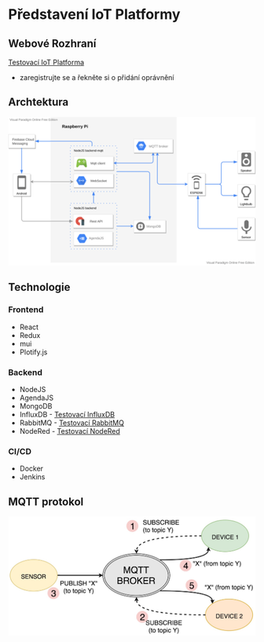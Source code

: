 # Představení IoT Platformy

## Webové Rozhraní

[Testovací IoT Platforma](https://dev.iotdomu.cz)

-   zaregistrujte se a řekněte si o přidání oprávnění

## Archtektura

![colorful_circle](_media/architecture.png)

## Technologie

### Frontend

-   React
-   Redux
-   mui
-   Plotify.js

### Backend

-   NodeJS
-   AgendaJS
-   MongoDB
-   InfluxDB - [Testovací InfluxDB](https://influx.dev.iotdomu.cz)
-   RabbitMQ - [Testovací RabbitMQ](https://rabbit.dev.iotdomu.cz)
-   NodeRed - [Testovací NodeRed](https://flow.dev.iotdomu.cz)

### CI/CD

-   Docker
-   Jenkins

## MQTT protokol

![colorful_circle](_media/mqtt-communication.jpeg)
